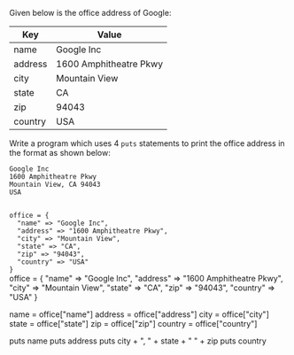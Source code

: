 Given below is the office address of Google:

|Key       |Value           |
|--|--|
|name      |Google Inc |
|address   |1600 Amphitheatre Pkwy  |
|city      |Mountain View             |
|state     |CA           |
|zip       |94043 |
|country   |USA |

Write a program which uses
4 `puts` statements to print the
office address
in the format as shown below:

```
Google Inc
1600 Amphitheatre Pkwy
Mountain View, CA 94043
USA
```

<Editor lang="ruby" type="challenge">
<code>
office = {
  "name" => "Google Inc",
  "address" => "1600 Amphitheatre Pkwy",
  "city" => "Mountain View",
  "state" => "CA",
  "zip" => "94043",
  "country" => "USA"
}
</code>

<solution>
office = {
  "name" => "Google Inc",
  "address" => "1600 Amphitheatre Pkwy",
  "city" => "Mountain View",
  "state" => "CA",
  "zip" => "94043",
  "country" => "USA"
}

name = office["name"]
address = office["address"]
city = office["city"]
state = office["state"]
zip = office["zip"]
country = office["country"]

puts name
puts address
puts city + ", " + state + " " + zip
puts country
</solution>
</Editor>